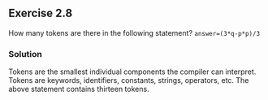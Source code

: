 ## Exercise 2.8
How many tokens are there in the following statement?
`answer=(3*q-p*p)/3`

### Solution
Tokens are the smallest individual components the compiler can interpret. Tokens are keywords, identifiers, constants, strings, operators, etc. The above statement contains thirteen tokens.